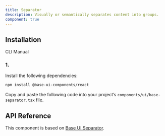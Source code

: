 ```yaml
---
title: Separator
description: Visually or semantically separates content into groups.
component: true
---
```


## Installation

CLI
Manual

### 1.

Install the following dependencies:

```bash
npm install @base-ui-components/react
```

Copy and paste the following code into your project’s `components/ui/base-separator.tsx` file.

## API Reference

This component is based on [Base UI Separator](https://base-ui.com/react/components/separator).
